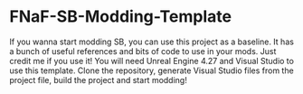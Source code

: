 # FNaF-SB-Modding-Template

If you wanna start modding SB, you can use this project as a baseline.
It has a bunch of useful references and bits of code to use in your mods.
Just credit me if you use it!
You will need Unreal Engine 4.27 and Visual Studio to use this template.
Clone the repository, generate Visual Studio files from the project file, build the project and start modding!
